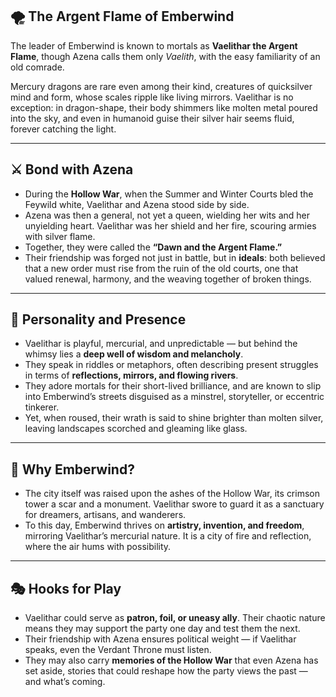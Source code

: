 ## 🌪️ **The Argent Flame of Emberwind**

The leader of Emberwind is known to mortals as **Vaelithar the Argent Flame**, though Azena calls them only _Vaelith_, with the easy familiarity of an old comrade.

Mercury dragons are rare even among their kind, creatures of quicksilver mind and form, whose scales ripple like living mirrors. Vaelithar is no exception: in dragon-shape, their body shimmers like molten metal poured into the sky, and even in humanoid guise their silver hair seems fluid, forever catching the light.

---

## ⚔️ **Bond with Azena**

- During the **Hollow War**, when the Summer and Winter Courts bled the Feywild white, Vaelithar and Azena stood side by side.
- Azena was then a general, not yet a queen, wielding her wits and her unyielding heart. Vaelithar was her shield and her fire, scouring armies with silver flame.
- Together, they were called the **“Dawn and the Argent Flame.”**
- Their friendship was forged not just in battle, but in **ideals**: both believed that a new order must rise from the ruin of the old courts, one that valued renewal, harmony, and the weaving together of broken things.

---

## 🔮 **Personality and Presence**

- Vaelithar is playful, mercurial, and unpredictable — but behind the whimsy lies a **deep well of wisdom and melancholy**.
- They speak in riddles or metaphors, often describing present struggles in terms of **reflections, mirrors, and flowing rivers**.
- They adore mortals for their short-lived brilliance, and are known to slip into Emberwind’s streets disguised as a minstrel, storyteller, or eccentric tinkerer.
- Yet, when roused, their wrath is said to shine brighter than molten silver, leaving landscapes scorched and gleaming like glass.

---

## 🌸 **Why Emberwind?**

- The city itself was raised upon the ashes of the Hollow War, its crimson tower a scar and a monument. Vaelithar swore to guard it as a sanctuary for dreamers, artisans, and wanderers.
- To this day, Emberwind thrives on **artistry, invention, and freedom**, mirroring Vaelithar’s mercurial nature. It is a city of fire and reflection, where the air hums with possibility.

---

## 🎭 **Hooks for Play**

- Vaelithar could serve as **patron, foil, or uneasy ally**. Their chaotic nature means they may support the party one day and test them the next.
- Their friendship with Azena ensures political weight — if Vaelithar speaks, even the Verdant Throne must listen.
- They may also carry **memories of the Hollow War** that even Azena has set aside, stories that could reshape how the party views the past — and what’s coming.
